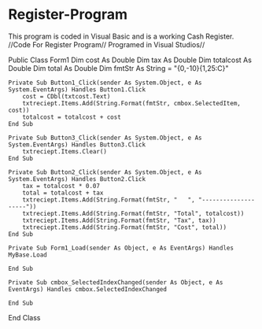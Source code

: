 # Register-Program
This program is coded in Visual Basic and is a working Cash Register.
//Code For Register Program// Programed in Visual Studios//

Public Class Form1
    Dim cost As Double
    Dim tax As Double
    Dim totalcost As Double
    Dim total As Double
    Dim fmtStr As String = "{0,-10}{1,25:C}"

    Private Sub Button1_Click(sender As System.Object, e As System.EventArgs) Handles Button1.Click
        cost = CDbl(txtcost.Text)
        txtreciept.Items.Add(String.Format(fmtStr, cmbox.SelectedItem, cost))
        totalcost = totalcost + cost
    End Sub

    Private Sub Button3_Click(sender As System.Object, e As System.EventArgs) Handles Button3.Click
        txtreciept.Items.Clear()
    End Sub

    Private Sub Button2_Click(sender As System.Object, e As System.EventArgs) Handles Button2.Click
        tax = totalcost * 0.07
        total = totalcost + tax
        txtreciept.Items.Add(String.Format(fmtStr, "   ", "--------------------"))
        txtreciept.Items.Add(String.Format(fmtStr, "Total", totalcost))
        txtreciept.Items.Add(String.Format(fmtStr, "Tax", tax))
        txtreciept.Items.Add(String.Format(fmtStr, "Cost", total))
    End Sub

    Private Sub Form1_Load(sender As Object, e As EventArgs) Handles MyBase.Load

    End Sub

    Private Sub cmbox_SelectedIndexChanged(sender As Object, e As EventArgs) Handles cmbox.SelectedIndexChanged

    End Sub
End Class
